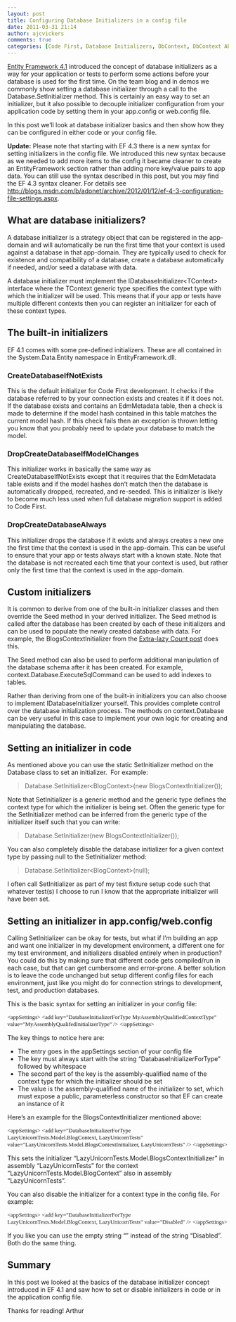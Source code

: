 ```yaml
---
layout: post
title: Configuring Database Initializers in a config file
date: 2011-03-31 21:14
author: ajcvickers
comments: true
categories: [Code First, Database Initializers, DbContext, DbContext API, Entity Framework]
---
```

<a href="http://blogs.msdn.com/b/adonet/archive/2011/03/15/ef-4-1-release-candidate-available.aspx">Entity Framework 4.1</a> introduced the concept of database initializers as a way for your application or tests to perform some actions before your database is used for the first time. On the team blog and in demos we commonly show setting a database initializer through a call to the Database.SetInitializer method. This is certainly an easy way to set an initializer, but it also possible to decouple initializer configuration from your application code by setting them in your app.config or web.config file.

In this post we’ll look at database initializer basics and then show how they can be configured in either code or your config file.

<!--more-->

<strong>Update:</strong> Please note that starting with EF 4.3 there is a new syntax for setting initializers in the config file. We introduced this new syntax because as we needed to add more items to the config it became cleaner to create an EntityFramework section rather than adding more key/value pairs to app data. You can still use the syntax described in this post, but you may find the EF 4.3 syntax cleaner. For details see <a href="http://blogs.msdn.com/b/adonet/archive/2012/01/12/ef-4-3-configuration-file-settings.aspx">http://blogs.msdn.com/b/adonet/archive/2012/01/12/ef-4-3-configuration-file-settings.aspx</a>.
<h2>What are database initializers?</h2>
A database initializer is a strategy object that can be registered in the app-domain and will automatically be run the first time that your context is used against a database in that app-domain. They are typically used to check for existence and compatibility of a database, create a database automatically if needed, and/or seed a database with data.

A database initializer must implement the IDatabaseInitializer&lt;TContext&gt; interface where the TContext generic type specifies the context type with which the initializer will be used. This means that if your app or tests have multiple different contexts then you can register an initializer for each of these context types.
<h2>The built-in initializers</h2>
EF 4.1 comes with some pre-defined initializers. These are all contained in the System.Data.Entity namespace in EntityFramework.dll.
<h3>CreateDatabaseIfNotExists</h3>
This is the default initializer for Code First development. It checks if the database referred to by your connection exists and creates it if it does not. If the database exists and contains an EdmMetadata table, then a check is made to determine if the model hash contained in this table matches the current model hash. If this check fails then an exception is thrown letting you know that you probably need to update your database to match the model.
<h3>DropCreateDatabaseIfModelChanges</h3>
This initializer works in basically the same way as CreateDatabaseIfNotExists except that it requires that the EdmMetadata table exists and if the model hashes don’t match then the database is automatically dropped, recreated, and re-seeded. This is initializer is likely to become much less used when full database migration support is added to Code First.
<h3>DropCreateDatabaseAlways</h3>
This initializer drops the database if it exists and always creates a new one the first time that the context is used in the app-domain. This can be useful to ensure that your app or tests always start with a known state. Note that the database is not recreated each time that your context is used, but rather only the first time that the context is used in the app-domain.
<h2>Custom initializers</h2>
It is common to derive from one of the built-in initializer classes and then override the Seed method in your derived initializer. The Seed method is called after the database has been created by each of these initializers and can be used to populate the newly created database with data. For example, the BlogsContextInitializer from the <a href="http://blog.oneunicorn.com/2011/03/28/extra-lazy-collection-count-with-ef-4-1-part-2/">Extra-lazy Count post</a> does this.

The Seed method can also be used to perform additional manipulation of the database schema after it has been created. For example, context.Database.ExecuteSqlCommand can be used to add indexes to tables.

Rather than deriving from one of the built-in initializers you can also choose to implement IDatabaseInitializer yourself. This provides complete control over the database initialization process. The methods on context.Database can be very useful in this case to implement your own logic for creating and manipulating the database.
<h2>Setting an initializer in code</h2>
As mentioned above you can use the static SetInitializer method on the Database class to set an initializer.  For example:
<blockquote>Database.SetInitializer&lt;BlogContext&gt;(new BlogsContextInitializer());</blockquote>
Note that SetInitializer is a generic method and the generic type defines the context type for which the initializer is being set. Often the generic type for the SetInitializer method can be inferred from the generic type of the initializer itself such that you can write:
<blockquote>Database.SetInitializer(new BlogsContextInitializer());</blockquote>
You can also completely disable the database initializer for a given context type by passing null to the SetInitializer method:
<blockquote>Database.SetInitializer&lt;BlogContext&gt;(null);</blockquote>
I often call SetInitializer as part of my test fixture setup code such that whatever test(s) I choose to run I know that the appropriate initializer will have been set.
<h2>Setting an initializer in app.config/web.config</h2>
Calling SetInitializer can be okay for tests, but what if I’m building an app and want one initializer in my development environment, a different one for my test environment, and initializers disabled entirely when in production? You could do this by making sure that different code gets compiled/run in each case, but that can get cumbersome and error-prone. A better solution is to leave the code unchanged but setup different config files for each environment, just like you might do for connection strings to development, test, and production databases.

This is the basic syntax for setting an initializer in your config file:

<span style="font-family:Consolas;font-size:small;">&lt;appSettings&gt;
&lt;add key="DatabaseInitializerForType MyAssemblyQualifiedContextType"
value="MyAssemblyQualifedInitializerType" /&gt;
&lt;/appSettings&gt;</span>

The key things to notice here are:
<ul>
	<li>The entry goes in the appSettings section of your config file</li>
	<li>The key must always start with the string “DatabaseInitializerForType” followed by whitespace</li>
	<li>The second part of the key is the assembly-qualified name of the context type for which the initializer should be set</li>
	<li>The value is the assembly-qualified name of the initializer to set, which must expose a public, parameterless constructor so that EF can create an instance of it</li>
</ul>
Here’s an example for the BlogsContextInitializer mentioned above:

<span style="font-family:Consolas;font-size:small;">&lt;appSettings&gt;
&lt;add key="DatabaseInitializerForType
</span><span style="font-family:Consolas;font-size:small;">            LazyUnicornTests.Model.BlogContext, </span><span style="font-family:Consolas;font-size:small;">LazyUnicornTests"
value="LazyUnicornTests.Model.BlogsContextInitializer, LazyUnicornTests" /&gt;
&lt;/appSettings&gt;</span>

This sets the initializer “LazyUnicornTests.Model.BlogsContextInitializer” in assembly “LazyUnicornTests” for the context “LazyUnicornTests.Model.BlogContext” also in assembly “LazyUnicornTests”.

You can also disable the initializer for a context type in the config file. For example:

<span style="font-family:Consolas;font-size:small;">&lt;appSettings&gt;
&lt;add key="DatabaseInitializerForType
</span><span style="font-family:Consolas;font-size:small;">            LazyUnicornTests.Model.BlogContext, </span><span style="font-family:Consolas;font-size:small;">LazyUnicornTests"
value="Disabled" /&gt;
&lt;/appSettings&gt;</span>

If you like you can use the empty string “” instead of the string “Disabled”. Both do the same thing.
<h2>Summary</h2>
In this post we looked at the basics of the database initializer concept introduced in EF 4.1 and saw how to set or disable initializers in code or in the application config file.

Thanks for reading!
Arthur
